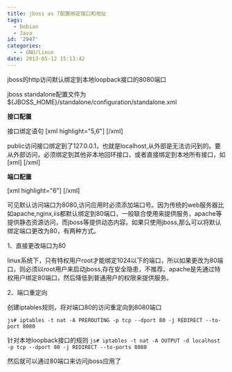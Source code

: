 ```yaml
---
title: jboss as 7配置绑定端口和地址
tags:
  - Debian
  - Java
id: '2947'
categories:
  - - GNU/Linux
date: 2013-05-12 15:13:42
---
```


jboss的http访问默认绑定到本地loopback接口的8080端口
<!-- more -->
jboss standalone配置文件为${JBOSS_HOME}/standalone/configuration/standalone.xml

**接口配置**

接口绑定语句
\[xml highlight="5,6"\] 
 <interfaces>
 <interface name="management">
 <inet-address value="${jboss.bind.address.management:127.0.0.1}"/>
 </interface>
 <interface name="public">
 <inet-address value="${jboss.bind.address:127.0.0.1}"/>
 </interface>
 <interface name="unsecure">
 <inet-address value="${jboss.bind.address.unsecure:127.0.0.1}"/>
 </interface>
 </interfaces> 
\[/xml\]

public访问接口绑定到了127.0.0.1，也就是localhost,从外部是无法访问到的。要从外部访问，必须绑定到其他非本地回环接口，或者直接绑定到本地所有接口，如
\[xml\]
<interface name="public">
 <any-address/>
</interface>
\[/xml\]

**端口配置**

\[xml highlight="6"\]
 <socket-binding-group name="standard-sockets" default-interface="public" port-offset="${jboss.socket.binding.port-offset:0}">
 <socket-binding name="management-native" interface="management" port="${jboss.management.native.port:9999}"/>
 <socket-binding name="management-http" interface="management" port="${jboss.management.http.port:9990}"/>
 <socket-binding name="management-https" interface="management" port="${jboss.management.https.port:9443}"/>
 <socket-binding name="ajp" port="8009"/>
 <socket-binding name="http" port="8080"/>
 <socket-binding name="https" port="8443"/>
 <socket-binding name="osgi-http" interface="management" port="8090"/>
 <socket-binding name="remoting" port="4447"/>
 <socket-binding name="txn-recovery-environment" port="4712"/>
 <socket-binding name="txn-status-manager" port="4713"/>
 <outbound-socket-binding name="mail-smtp">
 <remote-destination host="localhost" port="25"/>
 </outbound-socket-binding>
 </socket-binding-group>
\[/xml\]

可见默认访问端口为8080,访问应用时必须添加端口号。因为传统的web服务器比如apache,nginx,iis都默认绑定到80端口，一般联合使用来提供服务，apache等提供静态资源访问，而jboss等提供动态内容。如果只使用jboss,那么可以将默认绑定端口更改为80，有两种方式。

1、直接更改端口为80

linux系统下，只有特权用户root才能绑定1024以下的端口，所以如果更改为80端口，则必须以root用户来启动jboss,存在安全隐患，不推荐。apache是先通过特权用户绑定80端口，然后降低到普通用户的权限来提供服务。

2、端口重定向

创建iptables规则，将对端口80的访问重定向到8080端口

```js# iptables -t nat -A PREROUTING -p tcp --dport 80 -j REDIRECT --to-port 8080```

针对本地loopback接口的规则
```js# iptables -t nat -A OUTPUT -d localhost -p tcp --dport 80 -j REDIRECT --to-ports 8080```

然后就可以通过80端口来访问jboss应用了